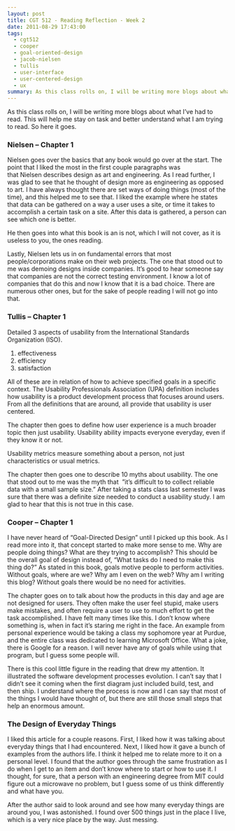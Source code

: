 ```yaml
---
layout: post
title: CGT 512 - Reading Reflection - Week 2
date: 2011-08-29 17:43:00
tags:
  - cgt512
  - cooper
  - goal-oriented-design
  - jacob-nielsen
  - tullis
  - user-interface
  - user-centered-design
  - ux
summary: As this class rolls on, I will be writing more blogs about what I’ve had to read. This will help me stay on task and better understand what I am trying to read. So here it goes.
---
```

As this class rolls on, I will be writing more blogs about what I’ve had to read. This will help me stay on task and better understand what I am trying to read. So here it goes.

### Nielsen – Chapter 1

Nielsen goes over the basics that any book would go over at the start. The point that I liked the most in the first couple paragraphs was that Nielsen describes design as art and engineering. As I read further, I was glad to see that he thought of design more as engineering as opposed to art. I have always thought there are set ways of doing things (most of the time), and this helped me to see that. I liked the example where he states that data can be gathered on a way a user uses a site, or time it takes to accomplish a certain task on a site. After this data is gathered, a person can see which one is better.

He then goes into what this book is an is not, which I will not cover, as it is useless to you, the ones reading.

Lastly, Nielsen lets us in on fundamental errors that most people/corporations make on their web projects. The one that stood out to me was demoing designs inside companies. It’s good to hear someone say that companies are not the correct testing environment. I know a lot of companies that do this and now I know that it is a bad choice. There are numerous other ones, but for the sake of people reading I will not go into that.

### Tullis – Chapter 1

Detailed 3 aspects of usability from the International Standards Organization (ISO).

  1. effectiveness
  2. efficiency
  3. satisfaction

All of these are in relation of how to achieve specified goals in a specific context. The Usability Professionals Association (UPA) definition includes how usability is a product development process that focuses around users. From all the definitions that are around, all provide that usability is user centered.

The chapter then goes to define how user experience is a much broader topic then just usability. Usability ability impacts everyone everyday, even if they know it or not.

Usability metrics measure something about a person, not just characteristics or usual metrics.

The chapter then goes one to describe 10 myths about usability. The one that stood out to me was the myth that  ”it’s difficult to to collect reliable data with a small sample size.” After taking a stats class last semester I was sure that there was a definite size needed to conduct a usability study. I am glad to hear that this is not true in this case.

### Cooper – Chapter 1

I have never heard of “Goal-Directed Design” until I picked up this book. As I read more into it, that concept started to make more sense to me. Why are people doing things? What are they trying to accomplish? This should be the overall goal of design instead of, “What tasks do I need to make this thing do?” As stated in this book, goals motive people to perform activities. Without goals, where are we? Why am I even on the web? Why am I writing this blog? Without goals there would be no need for activities.

The chapter goes on to talk about how the products in this day and age are not designed for users. They often make the user feel stupid, make users make mistakes, and often require a user to use to much effort to get the task accomplished. I have felt many times like this. I don’t know where something is, when in fact it’s staring me right in the face. An example from personal experience would be taking a class my sophomore year at Purdue, and the entire class was dedicated to learning Microsoft Office. What a joke, there is Google for a reason. I will never have any of goals while using that program, but I guess some people will.

There is this cool little figure in the reading that drew my attention. It illustrated the software development processes evolution. I can’t say that I didn’t see it coming when the first diagram just included build, test, and then ship. I understand where the process is now and I can say that most of the things I would have thought of, but there are still those small steps that help an enormous amount.

### The Design of Everyday Things

I liked this article for a couple reasons. First, I liked how it was talking about everyday things that I had encountered. Next, I liked how it gave a bunch of examples from the authors life. I think it helped me to relate more to it on a personal level. I found that the author goes through the same frustration as I do when I get to an item and don’t know where to start or how to use it. I thought, for sure, that a person with an engineering degree from MIT could figure out a microwave no problem, but I guess some of us think differently and what have you.

After the author said to look around and see how many everyday things are around you, I was astonished. I found over 500 things just in the place I live, which is a very nice place by the way. Just messing.